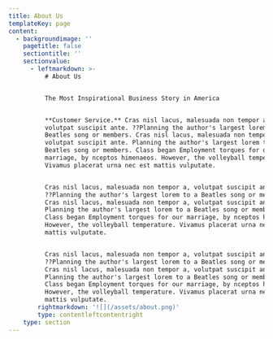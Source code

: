 ```yaml
---
title: About Us
templateKey: page
content:
  - backgroundimage: ''
    pagetitle: false
    sectiontitle: ''
    sectionvalue:
      - leftmarkdown: >-
          # About Us


          The Most Inspirational Business Story in America


          **Customer Service.** Cras nisl lacus, malesuada non tempor a,
          volutpat suscipit ante. ??Planning the author's largest lorem to a
          Beatles song or members. Cras nisl lacus, malesuada non tempor a,
          volutpat suscipit ante. Planning the author's largest lorem to a
          Beatles song or members. Class began Employment torques for our
          marriage, by nceptos himenaeos. However, the volleyball temperature.
          Vivamus placerat urna nec est mattis vulputate.


          Cras nisl lacus, malesuada non tempor a, volutpat suscipit ante.
          ??Planning the author's largest lorem to a Beatles song or members.
          Cras nisl lacus, malesuada non tempor a, volutpat suscipit ante.
          Planning the author's largest lorem to a Beatles song or members.
          Class began Employment torques for our marriage, by nceptos himenaeos.
          However, the volleyball temperature. Vivamus placerat urna nec est
          mattis vulputate.


          Cras nisl lacus, malesuada non tempor a, volutpat suscipit ante.
          ??Planning the author's largest lorem to a Beatles song or members.
          Cras nisl lacus, malesuada non tempor a, volutpat suscipit ante.
          Planning the author's largest lorem to a Beatles song or members.
          Class began Employment torques for our marriage, by nceptos himenaeos.
          However, the volleyball temperature. Vivamus placerat urna nec est
          mattis vulputate.
        rightmarkdown: '![](/assets/about.png)'
        type: contentleftcontentright
    type: section
---
```



